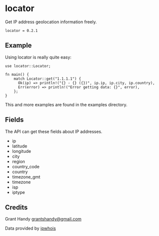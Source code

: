 # locator
Get IP address geolocation information freely.
```
locator = 0.2.1
```

## Example
Using locator is really quite easy:
```
use locator::Locator;

fn main() {
    match Locator::get("1.1.1.1") {
      Ok(ip) => println!("{} - {} ({})", ip.ip, ip.city, ip.country),
      Err(error) => println!("Error getting data: {}", error),
    };
}
```

This and more examples are found in the examples directory.

## Fields
The API can get these fields about IP addresses.

- ip
- latitude
- longitude
- city
- region
- country_code
- country
- timezone_gmt
- timezone
- isp
- iptype

## Credits
Grant Handy <grantshandy@gmail.com>

Data provided by [ipwhois](https://ipwhois.io/)
